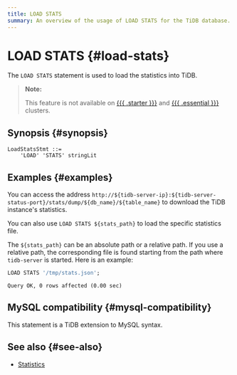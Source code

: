 ```yaml
---
title: LOAD STATS
summary: An overview of the usage of LOAD STATS for the TiDB database.
---
```


# LOAD STATS {#load-stats}

The `LOAD STATS` statement is used to load the statistics into TiDB.

> **Note:**
>
> This feature is not available on [{{{ .starter }}}](https://docs.pingcap.com/tidbcloud/select-cluster-tier#tidb-cloud-serverless) and [{{{ .essential }}}](https://docs.pingcap.com/tidbcloud/select-cluster-tier#essential) clusters.

## Synopsis {#synopsis}

```ebnf+diagram
LoadStatsStmt ::=
    'LOAD' 'STATS' stringLit
```

## Examples {#examples}

You can access the address `http://${tidb-server-ip}:${tidb-server-status-port}/stats/dump/${db_name}/${table_name}` to download the TiDB instance's statistics.

You can also use `LOAD STATS ${stats_path}` to load the specific statistics file.

The `${stats_path}` can be an absolute path or a relative path. If you use a relative path, the corresponding file is found starting from the path where `tidb-server` is started. Here is an example:

```sql
LOAD STATS '/tmp/stats.json';
```

    Query OK, 0 rows affected (0.00 sec)

## MySQL compatibility {#mysql-compatibility}

This statement is a TiDB extension to MySQL syntax.

## See also {#see-also}

-   [Statistics](/statistics.md)
